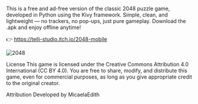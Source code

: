 
This is a free and ad-free version of the classic 2048 puzzle game, developed in Python using the Kivy framework. Simple, clean, and lightweight — no trackers, no pop-ups, just pure gameplay.
Download the .apk and enjoy offline anytime!

👉 https://telli-studio.itch.io/2048-mobile


![2048](https://github.com/user-attachments/assets/eef24a31-12e7-4c0a-a55c-7c0f0829aa48)


License
This game is licensed under the Creative Commons Attribution 4.0 International (CC BY 4.0).
You are free to share, modify, and distribute this game, even for commercial purposes, as long as you give appropriate credit to the original creator.

Attribution
Developed by MicaelaEdith



